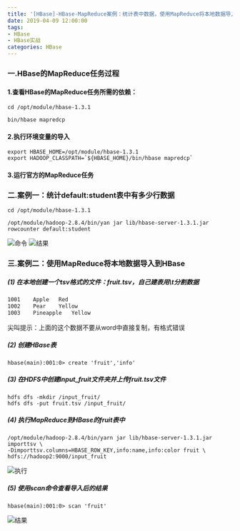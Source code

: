 ```yaml
---
title: '[HBase]-HBase-MapReduce案例：统计表中数据，使用MapReduce将本地数据导入Hbase'
date: 2019-04-09 12:00:00
tags: 
- HBase
- HBase实战
categories: HBase
---
```


### 一.HBase的MapReduce任务过程
#### 1.查看HBase的MapReduce任务所需的依赖：
```shell
cd /opt/module/hbase-1.3.1

bin/hbase mapredcp
```

#### 2.执行环境变量的导入
```shell
export HBASE_HOME=/opt/module/hbase-1.3.1
export HADOOP_CLASSPATH=`${HBASE_HOME}/bin/hbase mapredcp`
```
#### 3.运行官方的MapReduce任务

### 二.案例一：统计default:student表中有多少行数据
```shell
cd /opt/module/hbase-1.3.1

/opt/module/hadoop-2.8.4/bin/yan jar lib/hbase-server-1.3.1.jar rowcounter default:student
```
![命令](https://imgconvert.csdnimg.cn/aHR0cHM6Ly91cGxvYWQtaW1hZ2VzLmppYW5zaHUuaW8vdXBsb2FkX2ltYWdlcy80MzkxNDA3LWZjM2U1YjljNjkzYTMyYzcucG5n?x-oss-process=image/format,png)
![结果](https://imgconvert.csdnimg.cn/aHR0cHM6Ly91cGxvYWQtaW1hZ2VzLmppYW5zaHUuaW8vdXBsb2FkX2ltYWdlcy80MzkxNDA3LTQ5OTMxOWQyMWM5OThiM2QucG5n?x-oss-process=image/format,png)

### 三.案例二：使用MapReduce将本地数据导入到HBase
##### (1) 在本地创建一个tsv格式的文件：fruit.tsv，自己建表用\t分割数据 

```txt
1001	Apple	Red
1002	Pear	Yellow
1003	Pineapple	Yellow
```
尖叫提示：上面的这个数据不要从word中直接复制，有格式错误
##### (2) 创建HBase表 
```shell
hbase(main):001:0> create 'fruit','info'
```
##### (3) 在HDFS中创建input_fruit文件夹并上传fruit.tsv文件
```shell
hdfs dfs -mkdir /input_fruit/
hdfs dfs -put fruit.tsv /input_fruit/
```
##### (4) 执行MapReduce到HBase的fruit表中
```shell
/opt/module/hadoop-2.8.4/bin/yarn jar lib/hbase-server-1.3.1.jar importtsv \
-Dimporttsv.columns=HBASE_ROW_KEY,info:name,info:color fruit \
hdfs://hadoop2:9000/input_fruit
```
![执行](https://imgconvert.csdnimg.cn/aHR0cHM6Ly91cGxvYWQtaW1hZ2VzLmppYW5zaHUuaW8vdXBsb2FkX2ltYWdlcy80MzkxNDA3LTIxMDlhZTc5MGNjOTlmMzkucG5n?x-oss-process=image/format,png)

##### (5) 使用scan命令查看导入后的结果
```shell
hbase(main):001:0> scan 'fruit' 
```
![结果](https://imgconvert.csdnimg.cn/aHR0cHM6Ly91cGxvYWQtaW1hZ2VzLmppYW5zaHUuaW8vdXBsb2FkX2ltYWdlcy80MzkxNDA3LTk0OGNiNTkwY2Y2NWJhNDAucG5n?x-oss-process=image/format,png)
